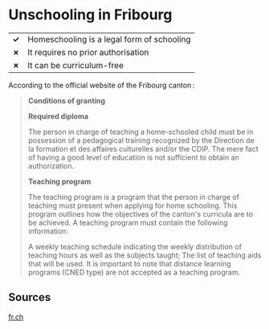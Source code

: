 # Unschooling in Fribourg
| | |
|-|-|
| __✓__ | Homeschooling is a legal form of schooling |
| __✗__ | It requires no prior authorisation |
| __✗__ | It can be curriculum-free |

According to the official website of the Fribourg canton :

> **Conditions of granting**
>
> **Required diploma**
> 
> The person in charge of teaching a home-schooled child must be in possession of a pedagogical training recognized by the Direction de la formation et des affaires culturelles and/or the CDIP. The mere fact of having a good level of education is not sufficient to obtain an authorization.
>
> **Teaching program**
>
> The teaching program is a program that the person in charge of teaching must present when applying for home schooling. This program outlines how the objectives of the canton's curricula are to be achieved. A teaching program must contain the following information:
>
> A weekly teaching schedule indicating the weekly distribution of teaching hours as well as the subjects taught;
> The list of teaching aids that will be used.
> It is important to note that distance learning programs (CNED type) are not accepted as a teaching program.

## Sources

[fr.ch](https://www.fr.ch/formation-et-ecoles/scolarite-obligatoire/scolarisation-a-domicile)
